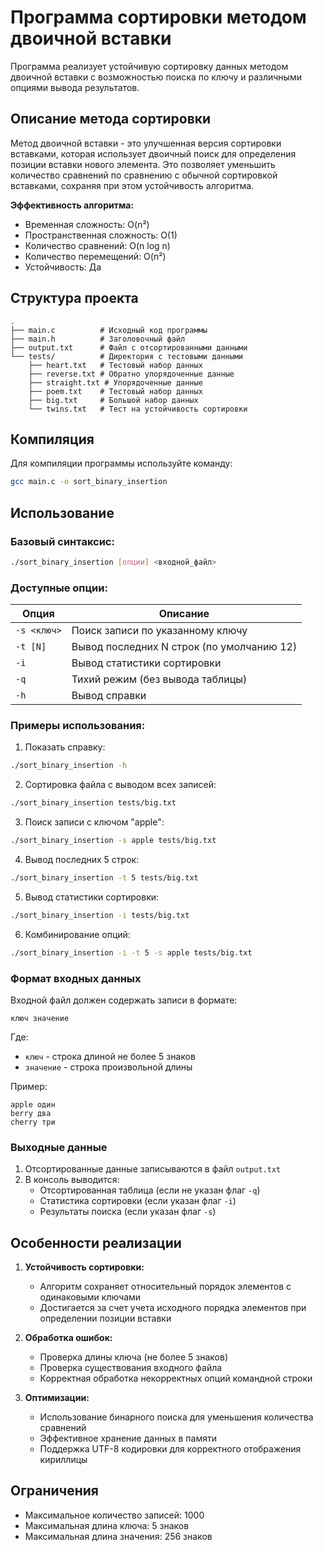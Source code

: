 # Программа сортировки методом двоичной вставки

Программа реализует устойчивую сортировку данных методом двоичной вставки с возможностью поиска по ключу и различными опциями вывода результатов.

## Описание метода сортировки

Метод двоичной вставки - это улучшенная версия сортировки вставками, которая использует двоичный поиск для определения позиции вставки нового элемента. Это позволяет уменьшить количество сравнений по сравнению с обычной сортировкой вставками, сохраняя при этом устойчивость алгоритма.

**Эффективность алгоритма:**
- Временная сложность: O(n²)
- Пространственная сложность: O(1)
- Количество сравнений: O(n log n)
- Количество перемещений: O(n²)
- Устойчивость: Да

## Структура проекта

```
.
├── main.c          # Исходный код программы
├── main.h          # Заголовочный файл
├── output.txt      # Файл с отсортированными данными
└── tests/          # Директория с тестовыми данными
    ├── heart.txt   # Тестовый набор данных
    ├── reverse.txt # Обратно упорядоченные данные
    ├── straight.txt # Упорядоченные данные
    ├── poem.txt    # Тестовый набор данных
    ├── big.txt     # Большой набор данных
    └── twins.txt   # Тест на устойчивость сортировки
```

## Компиляция

Для компиляции программы используйте команду:
```bash
gcc main.c -o sort_binary_insertion
```

## Использование

### Базовый синтаксис:
```bash
./sort_binary_insertion [опции] <входной_файл>
```

### Доступные опции:

| Опция | Описание |
|-------|----------|
| `-s <ключ>` | Поиск записи по указанному ключу |
| `-t [N]` | Вывод последних N строк (по умолчанию 12) |
| `-i` | Вывод статистики сортировки |
| `-q` | Тихий режим (без вывода таблицы) |
| `-h` | Вывод справки |

### Примеры использования:

1. Показать справку:
```bash
./sort_binary_insertion -h
```

2. Сортировка файла с выводом всех записей:
```bash
./sort_binary_insertion tests/big.txt
```

3. Поиск записи с ключом "apple":
```bash
./sort_binary_insertion -s apple tests/big.txt
```

4. Вывод последних 5 строк:
```bash
./sort_binary_insertion -t 5 tests/big.txt
```

5. Вывод статистики сортировки:
```bash
./sort_binary_insertion -i tests/big.txt
```

6. Комбинирование опций:
```bash
./sort_binary_insertion -i -t 5 -s apple tests/big.txt
```

### Формат входных данных

Входной файл должен содержать записи в формате:
```
ключ значение
```

Где:
- `ключ` - строка длиной не более 5 знаков
- `значение` - строка произвольной длины

Пример:
```
apple один
berry два
cherry три
```

### Выходные данные

1. Отсортированные данные записываются в файл `output.txt`
2. В консоль выводится:
   - Отсортированная таблица (если не указан флаг `-q`)
   - Статистика сортировки (если указан флаг `-i`)
   - Результаты поиска (если указан флаг `-s`)

## Особенности реализации

1. **Устойчивость сортировки:**
   - Алгоритм сохраняет относительный порядок элементов с одинаковыми ключами
   - Достигается за счет учета исходного порядка элементов при определении позиции вставки

2. **Обработка ошибок:**
   - Проверка длины ключа (не более 5 знаков)
   - Проверка существования входного файла
   - Корректная обработка некорректных опций командной строки

3. **Оптимизации:**
   - Использование бинарного поиска для уменьшения количества сравнений
   - Эффективное хранение данных в памяти
   - Поддержка UTF-8 кодировки для корректного отображения кириллицы

## Ограничения

- Максимальное количество записей: 1000
- Максимальная длина ключа: 5 знаков
- Максимальная длина значения: 256 знаков
